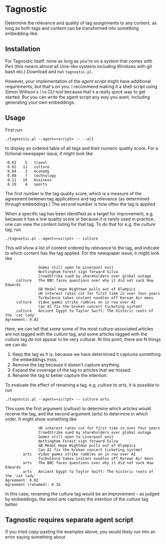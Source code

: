# Tagnostic

Determine the relevance and quality of tag assignments to any content, as long
as both tags and content can be transformed into something embedding-like.

## Installation

For Tagnostic itself: none as long as you're on a system that comes with Perl (this means almost all
Unix-like systems including Windows with git bash etc.) Download and run
`tagnostic.pl`.

However, your implementation of the _agent script_ might have additional
requirements, but that's on you. I recommend making it a shell script using
Simon Willison's `llm` CLI tool because that's a really quick way to get
started. But you can write the agent script any way you want, including
generating your own embeddings.

## Usage

First run

```shell
./tagnostic.pl --agent=<script> -- --all
```

to display an ordered table of all tags and their numeric quality score. For a
fictional newspaper issue, it might look like

```
-0.01    5   travel
 0.02   12   culture
 0.04    2   economy
 0.08    7   technology
 0.11   10   business
 0.19    4   sports
```

The first number is the tag quality score, which is a measure of the agreement
beteewn tag applications and tag relevance (as determined through embeddings.)
The second number is how often the tag is applied.

When a specific tag has been identified as a target for improvement, e.g.
because it has a low quality score or because it is rarely used in practice, one
can view the content listing for that tag. To do that for e.g. the _culture_ tag,
run

 ```shell
./tagnostic.pl --agent=<script> -- culture
 ```

This will show a list of content ordered by relevance to the tag, and indicate
to which content has the tag applied. For the newspaper issue, it might look
like

```
               Gomez still open to Liverpool exit
               Nottingham Forest sign forward Silva
               CrowdStrike sued by shareholders over global outage
     culture   The BBC faces questions over why it did not sack Huw Edwards
               GB Medal Hope Wightman pulls out of Olympics
               UK interest rates cut for first time in over four years
               Turbulence takes instant noodles off Korean Air menu
     culture   Video games strike rumbles on in row over AI
               Can AI fix the broken concert ticketing system?
     culture   Ancient Egypt to Taylor Swift: The historic roots of the 'cat lady'
Agreement: 0.02
```

Here, we can tell that some some of the most culture-associated articles are not
tagged with the _culture_ tag, and some articles tagged with the _culture_ tag do
not appear to be very cultural. At this point, there are N things we can do:

1. Keep the tag as it is, because we have determined it captures something the
   embeddings miss.
2. Remove the tag because it doesn't capture anything.
3. Expand the coverage of the tag to articles that we missed.
4. Rename the tag to better capture the intention.

To evaluate the effect of renaming a tag, e.g. _culture_ to _arts_, it is possible to run

```shell
./tagnostic.pl --agent=<script> -- culture arts
```

This uses the first argument (_culture_) to determine which articles would
receive the tag, and the second argument (_arts_) to determine in which order.
It might show something like

```
               UK interest rates cut for first time in over four years
               CrowdStrike sued by shareholders over global outage
               Gomez still open to Liverpool exit
               Nottingham Forest sign forward Silva
               GB Medal Hope Wightman pulls out of Olympics
               Can AI fix the broken concert ticketing system?
        arts   Video games strike rumbles on in row over AI
               Turbulence takes instant noodles off Korean Air menu
        arts   The BBC faces questions over why it did not sack Huw Edwards
        arts   Ancient Egypt to Taylor Swift: The historic roots of the 'cat lady'
Agreement: 0.02
Agreement (renamed): 0.14
```

In this case, renaming the culture tag would be an improvement – as judged by
embeddings, the word _arts_ captures the intention of the _culture_ tag better.

## Tagnostic requires separate agent script

If you tried copy-pasting the examples above, you would likely run into an error
saying something about <script> not being an executable file.

Tagnostic requires _you_ to write and supply an _agent script_, which is any
plain executable that supports three operations, taken as command-line
arguments:

- `list-content`

    The `list-content` operation should return one line for each piece of
    content, with the format `name,hash,a_tag,more_tags,further_tags`.

    The hash is only used as a cache key, which means it does not need
    cryptographic guarantees. It just needs to be likely to change when the
    content does.

- `embed-content <name>`

    The `embed-content` operation should make an embedding for the content that
    was referenced as `name` in the `list-content` command, and return it as a
    comma-separated list of numbers.

- `embed-tag <name>`

     The `embed-tag` operation shall make an embedding for the tag called
     `name`.

In other words, when Tagnostic runs, it tries to execute your agent script for
these operations. It looks a little like this:

```
  TAGNOSTIC                     AGENT SCRIPT
┌────────────┐                 ┌────────────┐
│            │                 │            │
│            │  list-content   │            │
│            ├────────────────>┤            │
│            │                 └────────────┘
│            │                 ┌────────────┐
│            │  embed-content  │            │
│            │     <name>      │            │
│            ├────────────────>┤            │
│            │                 └────────────┘
│            │                 ┌────────────┐
│            │    embed-tag    │            │
│            │     <name>      │            │
│            ├────────────────>┤            │
└────────────┘                 └────────────┘
```

The easiest way to create an agent script is as a plain shell script, following
roughly the structure

```shell
#!/bin/sh

case "${1:?}" in
    list-content)
        # CODE
        ;;
    embed-content)
        name=${2:?}
        # CODE
        ;;
    embed-tag)
        tag=${2:?}
        # CODE
        ;;
    *)
        echo "Unrecognised subcommand."
        ;;
esac
```

In my personal agent scripts, I have used Simon Willison's LLM CLI tool for
getting embeddings. An invocation like

```shell
llm embed -m 3-small -c "$tag" | sed 's/[][ ]//g'
```

will output an embedding for `$tag` in the format expected by Tagnostic,
assuming one has entered keys for OpenAI. The LLM CLI can also use the
SentenceTransformers library through the llm-sentence-transformers plugin to get
embeddings locally. (I would probably have preferred this approach if I wasn't
on a bandwidth-constrained connection when I'm writing this.)

For more information on embeddings through the LLM CLI tool, see
https://llm.datasette.io/en/stable/embeddings/cli.html.

For more inspiration including the full agent script I use on my site [Entropic
Thoughts](https://entropicthoughts.com/) see [the blog post introducing this
tool](https://entropicthoughts.com/determining-tag-quality).


## Contributing

Feel free to! There are no tests, but the entire program is 150 or so lines of
Perl code, and should be fairly legibly structured.i
